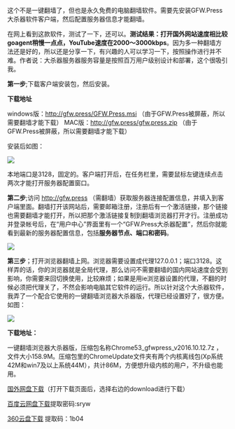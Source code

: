 这个不是一键翻墙了，但也是永久免费的电脑翻墙软件。需要先安装GFW.Press大杀器软件客户端，然后配置服务器信息才能翻墙。

在网上看到这款软件，测试了一下，还可以。**测试结果：打开国外网站速度相比较goagent稍慢一点点，YouTube速度在2000～3000kbps**。因为多一种翻墙方法还是好的，所以还是分享一下，有兴趣的人可以学习一下，按照操作进行并不难。作者说：大杀器服务器服务容量是按照百万用户级别设计和部署，这个很吸引我。

**第一步**;下载客户端安装包，然后安装。 

**下载地址** 

windows版：http://gfw.press/GFW.Press.msi （由于GFW.Press被屏蔽，所以需要翻墙才能下载）
MAC版：http://gfw.press/gfw.press.zip  （由于GFW.Press被屏蔽，所以需要翻墙才能下载）

安装后如图：

![](https://raw.githubusercontent.com/Alvin9999/pac2/master/大杀器2.png)

本地端口是3128，固定的。客户端打开后，在任务栏里，需要鼠标左键连续点击两次才能打开服务器配置窗口。

**第二步**;访问 http://gfw.press （需翻墙）获取服务器连接配置信息，并填入到客户端里面。翻墙打开该网站后，需要邮箱注册，注册后有一个激活链接，那个链接也需要翻墙才能打开，所以把那个激活链接复制到翻墙浏览器打开才行。注册成功并登录帐号后，在“用户中心”界面里有一个“GFW.Press大杀器配置”，然后你就能看到最新的服务器配置信息，包括**服务器节点、端口和密码**。

![](https://raw.githubusercontent.com/Alvin9999/pac2/master/大杀器3.png)

**第三步**；打开浏览器翻墙上网。浏览器需要设置成代理127.0.0.1；端口3128。这样弄的话，你的浏览器就是全局代理，那么访问不需要翻墙的国内网站速度会受到影响，你需要来回切换使用，比较麻烦；如果是用ie浏览器设置的代理，不翻的时候必须把代理关了，不然会影响电脑其它软件的运行。所以针对这个大杀器软件，我弄了一个配合它使用的一键翻墙浏览器大杀器版，代理已经设置好了，很方便。如图：

![](https://raw.githubusercontent.com/Alvin9999/pac2/master/大杀器1.png)

**下载地址：**

一键翻墙浏览器大杀器版，压缩包名称Chrome53_gfwpress_v2016.10.12.7z ，文件大小158.9M。压缩包里的ChromeUpdate文件夹有两个内核离线包(Xp系统42M和win7及以上系统44M），共计86M，方便想升级内核的用户，不升级也能用。

[国外网盘下载](https://mega.nz/#!E5BiDSRI!rycX6LSpkC3PQN2AVqGgxispxK3N0mcEZQOhnTxOG4c)（打开下载页面后，选择右边的download进行下载）

[百度云网盘下载](http://pan.baidu.com/s/1pLk00Cb)提取密码:sryw

[360云盘下载](https://yunpan.cn/cvxT66rkPCYvb ) 提取码：1b04
